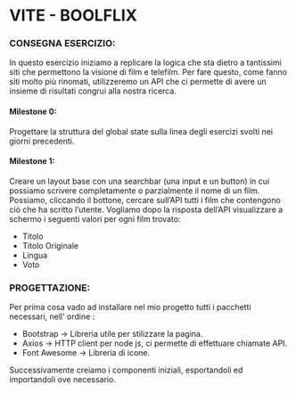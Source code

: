 # VITE - BOOLFLIX

### CONSEGNA ESERCIZIO:
In questo esercizio iniziamo a replicare la logica che sta dietro a tantissimi siti che permettono la visione di film e telefilm.
Per fare questo, come fanno siti molto più rinomati, utilizzeremo un API che ci permette di avere un insieme di risultati congrui alla nostra ricerca.

#### Milestone 0:
Progettare la struttura del global state sulla linea degli esercizi svolti nei giorni precedenti.

#### Milestone 1:
Creare un layout base con una searchbar (una input e un button) in cui possiamo scrivere completamente o parzialmente il nome di un film. Possiamo, cliccando il  bottone, cercare sull’API tutti i film che contengono ciò che ha scritto l’utente.
Vogliamo dopo la risposta dell’API visualizzare a schermo i seguenti valori per ogni film trovato: 
- Titolo
- Titolo Originale
- Lingua
- Voto

### PROGETTAZIONE:
Per prima cosa vado ad installare nel mio progetto tutti i pacchetti necessari, nell' ordine : 
- Bootstrap &rarr; Libreria utile per stilizzare la pagina.
- Axios &rarr; HTTP client per node js, ci permette di effettuare chiamate API.
- Font Awesome &rarr; Libreria di icone.

Successivamente creiamo i componenti iniziali, esportandoli ed importandoli ove necessario.
